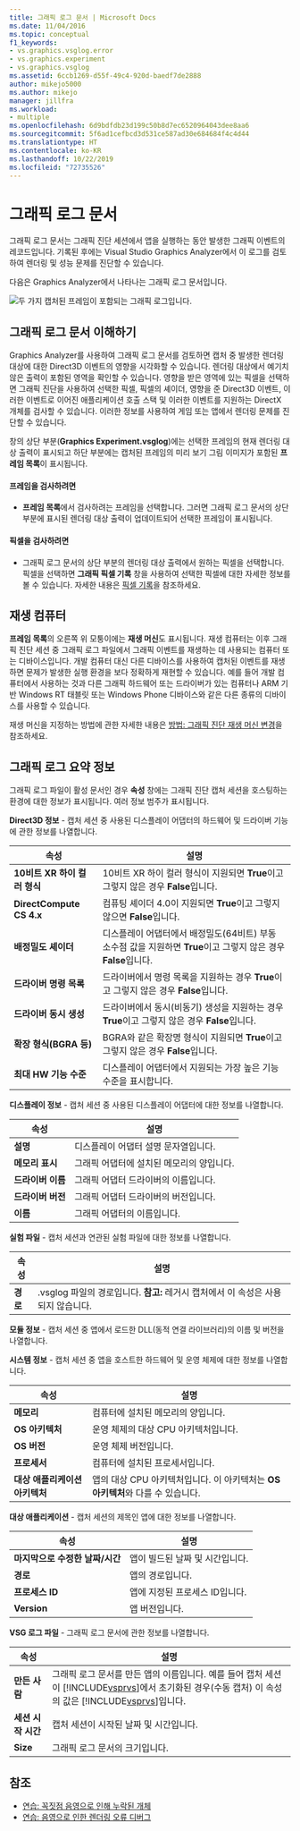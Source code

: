 ```yaml
---
title: 그래픽 로그 문서 | Microsoft Docs
ms.date: 11/04/2016
ms.topic: conceptual
f1_keywords:
- vs.graphics.vsglog.error
- vs.graphics.experiment
- vs.graphics.vsglog
ms.assetid: 6ccb1269-d55f-49c4-920d-baedf7de2888
author: mikejo5000
ms.author: mikejo
manager: jillfra
ms.workload:
- multiple
ms.openlocfilehash: 6d9bdfdb23d199c50b8d7ec6520964043dee8aa6
ms.sourcegitcommit: 5f6ad1cefbcd3d531ce587ad30e684684f4c4d44
ms.translationtype: HT
ms.contentlocale: ko-KR
ms.lasthandoff: 10/22/2019
ms.locfileid: "72735526"
---
```

# <a name="graphics-log-document"></a>그래픽 로그 문서
그래픽 로그 문서는 그래픽 진단 세션에서 앱을 실행하는 동안 발생한 그래픽 이벤트의 레코드입니다. 기록된 후에는 Visual Studio Graphics Analyzer에서 이 로그를 검토하여 렌더링 및 성능 문제를 진단할 수 있습니다.

 다음은 Graphics Analyzer에서 나타나는 그래픽 로그 문서입니다.

 ![두 가지 캡처된 프레임이 포함되는 그래픽 로그입니다.](media/gfx_diag_demo_graphics_log_orientation.png "gfx_diag_demo_graphics_log_orientation")

## <a name="understanding-graphics-log-documents"></a>그래픽 로그 문서 이해하기
 Graphics Analyzer를 사용하여 그래픽 로그 문서를 검토하면 캡처 중 발생한 렌더링 대상에 대한 Direct3D 이벤트의 영향을 시각화할 수 있습니다. 렌더링 대상에서 예기치 않은 출력이 포함된 영역을 확인할 수 있습니다. 영향을 받은 영역에 있는 픽셀을 선택하면 그래픽 진단을 사용하여 선택한 픽셀, 픽셀의 셰이더, 영향을 준 Direct3D 이벤트, 이러한 이벤트로 이어진 애플리케이션 호출 스택 및 이러한 이벤트를 지원하는 DirectX 개체를 검사할 수 있습니다. 이러한 정보를 사용하여 게임 또는 앱에서 렌더링 문제를 진단할 수 있습니다.

 창의 상단 부분(**Graphics Experiment.vsglog**)에는 선택한 프레임의 현재 렌더링 대상 출력이 표시되고 하단 부분에는 캡처된 프레임의 미리 보기 그림 이미지가 포함된 **프레임 목록**이 표시됩니다.

#### <a name="to-inspect-a-frame"></a>프레임을 검사하려면

- **프레임 목록**에서 검사하려는 프레임을 선택합니다. 그러면 그래픽 로그 문서의 상단 부분에 표시된 렌더링 대상 출력이 업데이트되어 선택한 프레임이 표시됩니다.

#### <a name="to-inspect-a-pixel"></a>픽셀을 검사하려면

- 그래픽 로그 문서의 상단 부분의 렌더링 대상 출력에서 원하는 픽셀을 선택합니다. 픽셀을 선택하면 **그래픽 픽셀 기록** 창을 사용하여 선택한 픽셀에 대한 자세한 정보를 볼 수 있습니다. 자세한 내용은 [픽셀 기록](graphics-pixel-history.md)을 참조하세요.

## <a name="playback-machine"></a>재생 컴퓨터
 **프레임 목록**의 오른쪽 위 모퉁이에는 **재생 머신**도 표시됩니다. 재생 컴퓨터는 이후 그래픽 진단 세션 중 그래픽 로그 파일에서 그래픽 이벤트를 재생하는 데 사용되는 컴퓨터 또는 디바이스입니다. 개발 컴퓨터 대신 다른 디바이스를 사용하여 캡처된 이벤트를 재생하면 문제가 발생한 실행 환경을 보다 정확하게 재현할 수 있습니다. 예를 들어 개발 컴퓨터에서 사용하는 것과 다른 그래픽 하드웨어 또는 드라이버가 있는 컴퓨터나 ARM 기반 Windows RT 태블릿 또는 Windows Phone 디바이스와 같은 다른 종류의 디바이스를 사용할 수 있습니다.

 재생 머신을 지정하는 방법에 관한 자세한 내용은 [방법: 그래픽 진단 재생 머신 변경](how-to-change-the-graphics-diagnostics-playback-machine.md)을 참조하세요.

## <a name="graphics-log-summary-information"></a>그래픽 로그 요약 정보
 그래픽 로그 파일이 활성 문서인 경우 **속성** 창에는 그래픽 진단 캡처 세션을 호스팅하는 환경에 대한 정보가 표시됩니다. 여러 정보 범주가 표시됩니다.

 **Direct3D 정보** - 캡처 세션 중 사용된 디스플레이 어댑터의 하드웨어 및 드라이버 기능에 관한 정보를 나열합니다.

|속성|설명|
|--------------|-----------------|
|**10비트 XR 하이 컬러 형식**|10비트 XR 하이 컬러 형식이 지원되면 **True**이고 그렇지 않은 경우 **False**입니다.|
|**DirectCompute CS 4.x**|컴퓨팅 셰이더 4.0이 지원되면 **True**이고 그렇지 않으면 **False**입니다.|
|**배정밀도 셰이더**|디스플레이 어댑터에서 배정밀도(64비트) 부동 소수점 값을 지원하면 **True**이고 그렇지 않은 경우 **False**입니다.|
|**드라이버 명령 목록**|드라이버에서 명령 목록을 지원하는 경우 **True**이고 그렇지 않은 경우 **False**입니다.|
|**드라이버 동시 생성**|드라이버에서 동시(비동기) 생성을 지원하는 경우 **True**이고 그렇지 않은 경우 **False**입니다.|
|**확장 형식(BGRA 등)**|BGRA와 같은 확장명 형식이 지원되면 **True**이고 그렇지 않은 경우 **False**입니다.|
|**최대 HW 기능 수준**|디스플레이 어댑터에서 지원되는 가장 높은 기능 수준을 표시합니다.|

 **디스플레이 정보** - 캡처 세션 중 사용된 디스플레이 어댑터에 대한 정보를 나열합니다.

|속성|설명|
|--------------|-----------------|
|**설명**|디스플레이 어댑터 설명 문자열입니다.|
|**메모리 표시**|그래픽 어댑터에 설치된 메모리의 양입니다.|
|**드라이버 이름**|그래픽 어댑터 드라이버의 이름입니다.|
|**드라이버 버전**|그래픽 어댑터 드라이버의 버전입니다.|
|**이름**|그래픽 어댑터의 이름입니다.|

 **실험 파일** - 캡처 세션과 연관된 실험 파일에 대한 정보를 나열합니다.

|속성|설명|
|--------------|-----------------|
|**경로**|.vsglog 파일의 경로입니다. **참고:**  레거시 캡처에서 이 속성은 사용되지 않습니다.|

 **모듈 정보** - 캡처 세션 중 앱에서 로드한 DLL(동적 연결 라이브러리)의 이름 및 버전을 나열합니다.

 **시스템 정보** - 캡처 세션 중 앱을 호스트한 하드웨어 및 운영 체제에 대한 정보를 나열합니다.

|속성|설명|
|--------------|-----------------|
|**메모리**|컴퓨터에 설치된 메모리의 양입니다.|
|**OS 아키텍처**|운영 체제의 대상 CPU 아키텍처입니다.|
|**OS 버전**|운영 체제 버전입니다.|
|**프로세서**|컴퓨터에 설치된 프로세서입니다.|
|**대상 애플리케이션 아키텍처**|앱의 대상 CPU 아키텍처입니다. 이 아키텍처는 **OS 아키텍처**와 다를 수 있습니다.|

 **대상 애플리케이션** - 캡처 세션의 제목인 앱에 대한 정보를 나열합니다.

|속성|설명|
|--------------|-----------------|
|**마지막으로 수정한 날짜/시간**|앱이 빌드된 날짜 및 시간입니다.|
|**경로**|앱의 경로입니다.|
|**프로세스 ID**|앱에 지정된 프로세스 ID입니다.|
|**Version**|앱 버전입니다.|

 **VSG 로그 파일** - 그래픽 로그 문서에 관한 정보를 나열합니다.

| 속성 | 설명 |
|------------------------| - |
| **만든 사람** | 그래픽 로그 문서를 만든 앱의 이름입니다. 예를 들어 캡처 세션이 [!INCLUDE[vsprvs](../../code-quality/includes/vsprvs_md.md)]에서 초기화된 경우(수동 캡처) 이 속성의 값은 [!INCLUDE[vsprvs](../../code-quality/includes/vsprvs_md.md)]입니다. |
| **세션 시작 시간** | 캡처 세션이 시작된 날짜 및 시간입니다. |
| **Size** | 그래픽 로그 문서의 크기입니다. |

## <a name="see-also"></a>참조
- [연습: 꼭짓점 음영으로 인해 누락된 개체](walkthrough-missing-objects-due-to-vertex-shading.md)
- [연습: 음영으로 인한 렌더링 오류 디버그](walkthrough-debugging-rendering-errors-due-to-shading.md)